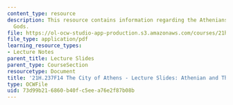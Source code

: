 ```yaml
---
content_type: resource
description: This resource contains information regarding the Athenians and their
  Gods.
file: https://ol-ocw-studio-app-production.s3.amazonaws.com/courses/21h-237-the-city-of-athens-in-the-age-of-pericles-fall-2014/73d99b216860b40fc5eea76e2f87b08b_MIT21H_237F14_Gods.pdf
file_type: application/pdf
learning_resource_types:
- Lecture Notes
parent_title: Lecture Slides
parent_type: CourseSection
resourcetype: Document
title: '21H.237F14 The City of Athens - Lecture Slides: Athenian and Their Gods'
type: OCWFile
uid: 73d99b21-6860-b40f-c5ee-a76e2f87b08b
---
```

